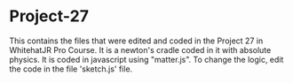 # Project-27
This contains the files that were edited and coded in the Project 27 in WhitehatJR Pro Course. It is a newton's cradle coded in it with absolute physics. It is coded in javascript using "matter.js". To change the logic, edit the code in the file 'sketch.js' file.
